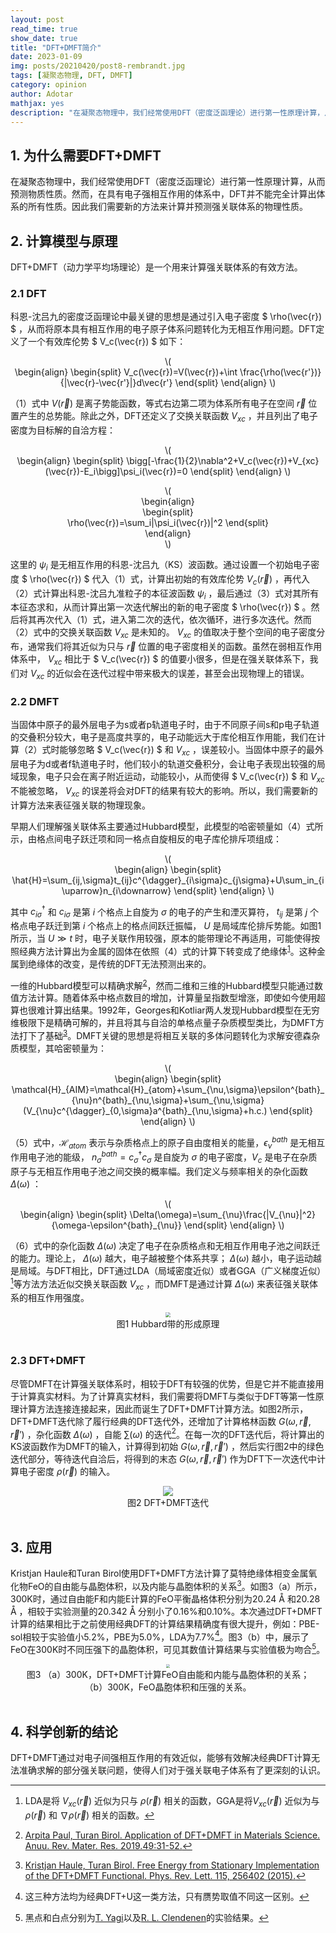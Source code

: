 ```yaml
---
layout: post
read_time: true
show_date: true
title: "DFT+DMFT简介"
date: 2023-01-09
img: posts/20210420/post8-rembrandt.jpg
tags: [凝聚态物理, DFT, DMFT]
category: opinion
author: Adotar
mathjax: yes
description: "在凝聚态物理中，我们经常使用DFT（密度泛函理论）进行第一性原理计算，从而预测物质性质。然而，在具有电子强相互作用的体系中，DFT并不能完全计算出体系的所有性质。因此我们需要新的方法来计算并预测强关联体系的物理性质。"
---
```

## 1. 为什么需要DFT+DMFT

在凝聚态物理中，我们经常使用DFT（密度泛函理论）进行第一性原理计算，从而预测物质性质。然而，在具有电子强相互作用的体系中，DFT并不能完全计算出体系的所有性质。因此我们需要新的方法来计算并预测强关联体系的物理性质。

## 2. 计算模型与原理

DFT+DMFT（动力学平均场理论）是一个用来计算强关联体系的有效方法。

### 2.1 DFT

科恩-沈吕九的密度泛函理论中最关键的思想是通过引入电子密度 $ \rho(\vec{r}) $ ，从而将原本具有相互作用的电子原子体系问题转化为无相互作用问题。DFT定义了一个有效库伦势 $ V_c(\vec{r}) $ 如下：

<p style="text-align:center">\(<br>
\begin{align}
\begin{split}
V_c(\vec{r})=V(\vec{r})+\int \frac{\rho(\vec{r'})}{|\vec{r}-\vec{r'}|}d\vec{r'}
\end{split}
\end{align}
\)</p>

（1）式中 $V(\vec{r})$ 是离子势能函数，等式右边第二项为体系所有电子在空间 $\vec{r}$ 位置产生的总势能。除此之外，DFT还定义了交换关联函数 $V_{xc}$ ，并且列出了电子密度为目标解的自洽方程：

<p style="text-align:center">\(<br>
\begin{align}
\begin{split}
\bigg[-\frac{1}{2}\nabla^2+V_c(\vec{r})+V_{xc}(\vec{r})-E_i\bigg]\psi_i(\vec{r})=0
\end{split}
\end{align}
\)</p>

<p style="text-align:center">\(<br>
\begin{align}<br>
\begin{split}<br>
\rho(\vec{r})=\sum_i|\psi_i(\vec{r})|^2
\end{split}<br>
\end{align}<br>
\)</p>

这里的 $\psi_i$ 是无相互作用的科恩-沈吕九（KS）波函数。通过设置一个初始电子密度 $ \rho(\vec{r}) $ 代入（1）式，计算出初始的有效库伦势 $V_c(\vec{r})$ ，再代入（2）式计算出科恩-沈吕九准粒子的本征波函数 $\psi_i$ ，最后通过（3）式对其所有本征态求和，从而计算出第一次迭代解出的新的电子密度 $ \rho(\vec{r}) $ 。然后将其再次代入（1）式，进入第二次的迭代，依次循环，进行多次迭代。然而（2）式中的交换关联函数 $V_{xc}$ 是未知的。 $V_{xc}$ 的值取决于整个空间的电子密度分布，通常我们将其近似为只与 $\vec{r}$ 位置的电子密度相关的函数。虽然在弱相互作用体系中， $V_{xc}$ 相比于 $ V_c(\vec{r}) $ 的值要小很多，但是在强关联体系下，我们对 $V_{xc}$ 的近似会在迭代过程中带来极大的误差，甚至会出现物理上的错误。

### 2.2 DMFT

当固体中原子的最外层电子为s或者p轨道电子时，由于不同原子间s和p电子轨道的交叠积分较大，电子是高度共享的，电子动能远大于库伦相互作用能，我们在计算（2）式时能够忽略 $ V_c(\vec{r}) $ 和 $V_{xc}$ ，误差较小。当固体中原子的最外层电子为d或者f轨道电子时，他们较小的轨道交叠积分，会让电子表现出较强的局域现象，电子只会在离子附近运动，动能较小，从而使得 $ V_c(\vec{r}) $ 和 $V_{xc}$ 不能被忽略， $V_{xc}$ 的误差将会对DFT的结果有较大的影响。所以，我们需要新的计算方法来表征强关联的物理现象。

早期人们理解强关联体系主要通过Hubbard模型，此模型的哈密顿量如（4）式所示，由格点间电子跃迁项和同一格点自旋相反的电子库伦排斥项组成：

<p style="text-align:center">\(<br>
\begin{align}
\begin{split}
\hat{H}=\sum_{ij,\sigma}t_{ij}c^{\dagger}_{i\sigma}c_{j\sigma}+U\sum_in_{i\uparrow}n_{i\downarrow}
\end{split}
\end{align}
\)</p>

其中 $c^{\dagger}_{i\sigma}$ 和 $c_{i\sigma}$ 是第 $i$ 个格点上自旋为 $\sigma$ 的电子的产生和湮灭算符， $t_{ij}$ 是第 $j$ 个格点电子跃迁到第 $i$ 个格点上的格点间跃迁振幅， $U$ 是局域库伦排斥势能。如图1所示，当 $U\gg t$ 时，电子关联作用较强，原本的能带理论不再适用，可能使得按照经典方法计算出为金属的固体在依照（4）式的计算下转变成了绝缘体<sup><a href="#ref1">1</a></sup>。这种金属到绝缘体的改变，是传统的DFT无法预测出来的。

一维的Hubbard模型可以精确求解<sup><a href="#ref2">2</a></sup>，然而二维和三维的Hubbard模型只能通过数值方法计算。随着体系中格点数目的增加，计算量呈指数型增涨，即使如今使用超算也很难计算出结果。1992年，Georges和Kotliar两人发现Hubbard模型在无穷维极限下是精确可解的，并且将其与自洽的单格点量子杂质模型类比，为DMFT方法打下了基础<sup><a href="#ref3">3</a></sup>。DMFT关键的思想是将相互关联的多体问题转化为求解安德森杂质模型，其哈密顿量为：

<p style="text-align:center">\(<br>
\begin{align}
\begin{split}
\mathcal{H}_{AIM}=\mathcal{H}_{atom}+\sum_{\nu,\sigma}\epsilon^{bath}_{\nu}n^{bath}_{\nu,\sigma}+\sum_{\nu,\sigma}(V_{\nu}c^{\dagger}_{0,\sigma}a^{bath}_{\nu,\sigma}+h.c.)
\end{split}
\end{align}
\)</p>

（5）式中，$\mathcal{H}_{atom}$ 表示与杂质格点上的原子自由度相关的能量，$\epsilon^{bath}_{\nu}$ 是无相互作用电子池的能级， $n^{bath}_{\sigma}=c^{\dagger}_{\sigma}c_{\sigma}$ 是自旋为 $\sigma$ 的电子密度，$V_c$ 是电子在杂质原子与无相互作用电子池之间交换的概率幅。我们定义与频率相关的杂化函数 $\Delta(\omega)$ ：

<p style="text-align:center">\(<br>
\begin{align}
\begin{split}
\Delta(\omega)=\sum_{\nu}\frac{|V_{\nu}|^2}{\omega-\epsilon^{bath}_{\nu}}
\end{split}
\end{align}
\)</p>

（6）式中的杂化函数 $\Delta(\omega)$ 决定了电子在杂质格点和无相互作用电子池之间跃迁的能力。理论上， $\Delta(\omega)$ 越大，电子越被整个体系共享； $\Delta(\omega)$ 越小，电子运动越是局域。与DFT相比，DFT通过LDA（局域密度近似）或者GGA（广义梯度近似）[^1]等方法方法近似交换关联函数 $V_{xc}$ ，而DMFT是通过计算 $\Delta(\omega)$ 来表征强关联体系的相互作用强度。

<center><img src='./assets/img/posts/20230110/Band-diagram-of-Mott-Hubbard-Insulator-reproduced-from-Ref67.jpg' style='zoom:50%;'/></center>
<center><table>图1 Hubbard带的形成原理</table></center>


### 2.3 DFT+DMFT

尽管DMFT在计算强关联体系时，相较于DFT有较强的优势，但是它并不能直接用于计算真实材料。为了计算真实材料，我们需要将DMFT与类似于DFT等第一性原理计算方法连接连接起来，因此而诞生了DFT+DMFT计算方法。如图2所示，DFT+DMFT迭代除了履行经典的DFT迭代外，还增加了计算格林函数 $G(\omega,\vec{r},\vec{r}')$ ，杂化函数 $\Delta(\omega)$ ，自能 $\sum(\omega)$ 的迭代[^2]。在每一次的DFT迭代后，将计算出的KS波函数作为DMFT的输入，计算得到初始 $G(\omega,\vec{r},\vec{r}')$ ，然后实行图2中的绿色迭代部分，等待迭代自洽后，将得到的末态 $G(\omega,\vec{r},\vec{r}')$ 作为DFT下一次迭代中计算电子密度 $\rho(\vec{r})$ 的输入。

<center><img src='./assets/img/posts/20230110/DFT%2BDMFT%20loop.png'/></center>
<center><table>图2 DFT+DMFT迭代</table></center>


## 3. 应用

Kristjan Haule和Turan Birol使用DFT+DMFT方法计算了莫特绝缘体相变金属氧化物FeO的自由能与晶胞体积，以及内能与晶胞体积的关系[^3]。如图3（a）所示，300K时，通过自由能F和内能E计算的FeO平衡晶格体积分别为20.24 Å 和20.28 Å ，相较于实验测量的20.342 Å 分别小了0.16%和0.10%。本次通过DFT+DMFT计算的结果相比于之前使用经典DFT的计算结果精确度有很大提升，例如：PBE-sol相较于实验值小5.2%，PBE为5.0%，LDA为7.7%[^4]。图3（b）中，展示了FeO在300K时不同压强下的晶胞体积，可见其数值计算结果与实验值极为吻合[^5]。

<center><img src='./assets/img/posts/20230110/post1.png' style="zoom:40%;" /></center>
<center><table>图3 （a）300K，DFT+DMFT计算FeO自由能和内能与晶胞体积的关系；<br>（b）300K，FeO晶胞体积和压强的关系。</table></center>


## 4. 科学创新的结论

DFT+DMFT通过对电子间强相互作用的有效近似，能够有效解决经典DFT计算无法准确求解的部分强关联问题，使得人们对于强关联电子体系有了更深刻的认识。



[^1]: LDA是将 $V_{xc}(\vec{r})$ 近似为只与 $\rho(\vec{r})$ 相关的函数，GGA是将$V_{xc}(\vec{r})$ 近似为与 $\rho(\vec{r})$ 和 $\nabla\rho(\vec{r})$ 相关的函数。
[^2]: [Arpita Paul, Turan Birol. Application of DFT+DMFT in Materials Science. Anuu. Rev. Mater. Res. 2019.49:31-52.](https://www.annualreviews.org/doi/10.1146/annurev-matsci-070218-121825) 
[^3]: [Kristjan Haule, Turan Birol. Free Energy from Stationary Implementation of the DFT+DMFT Functional. Phys. Rev. Lett. 115, 256402 (2015).](https://journals.aps.org/prl/abstract/10.1103/PhysRevLett.115.256402) 
[^4]: 这三种方法均为经典DFT+U这一类方法，只有赝势取值不同这一区别。
[^5]: 黑点和白点分别为[T. Yagi](http://dx.doi.org/10.1029/JB090iB10p08784)以及[R. L. Clendenen](http://dx.doi.org/10.1063/1.1726610)的实验结果。

